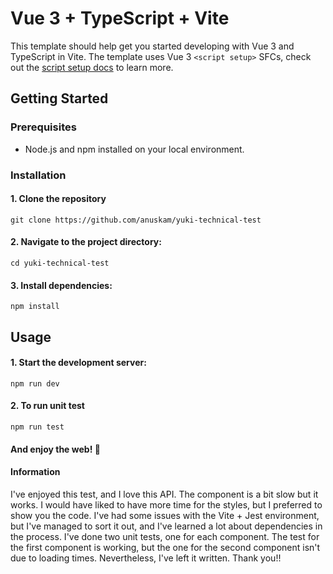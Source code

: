 # Vue 3 + TypeScript + Vite

This template should help get you started developing with Vue 3 and TypeScript in Vite. The template uses Vue 3 `<script setup>` SFCs, check out the [script setup docs](https://v3.vuejs.org/api/sfc-script-setup.html#sfc-script-setup) to learn more.

## Getting Started
### Prerequisites
- Node.js and npm installed on your local environment.

### Installation
#### 1. Clone the repository
```properties
git clone https://github.com/anuskam/yuki-technical-test
```

#### 2. Navigate to the project directory:
```properties
cd yuki-technical-test
```

#### 3. Install dependencies:
```properties
npm install
```
## Usage
#### 1. Start the development server:
```properties
npm run dev
```

#### 2. To run unit test
```properties
npm run test
```


#### And enjoy the web! 🚀
#### Information
I've enjoyed this test, and I love this API. The component is a bit slow but it works. I would have liked to have more time for the styles, but I preferred to show you the code. I've had some issues with the Vite + Jest environment, but I've managed to sort it out, and I've learned a lot about dependencies in the process. I've done two unit tests, one for each component. The test for the first component is working, but the one for the second component isn't due to loading times. Nevertheless, I've left it written. Thank you!!

